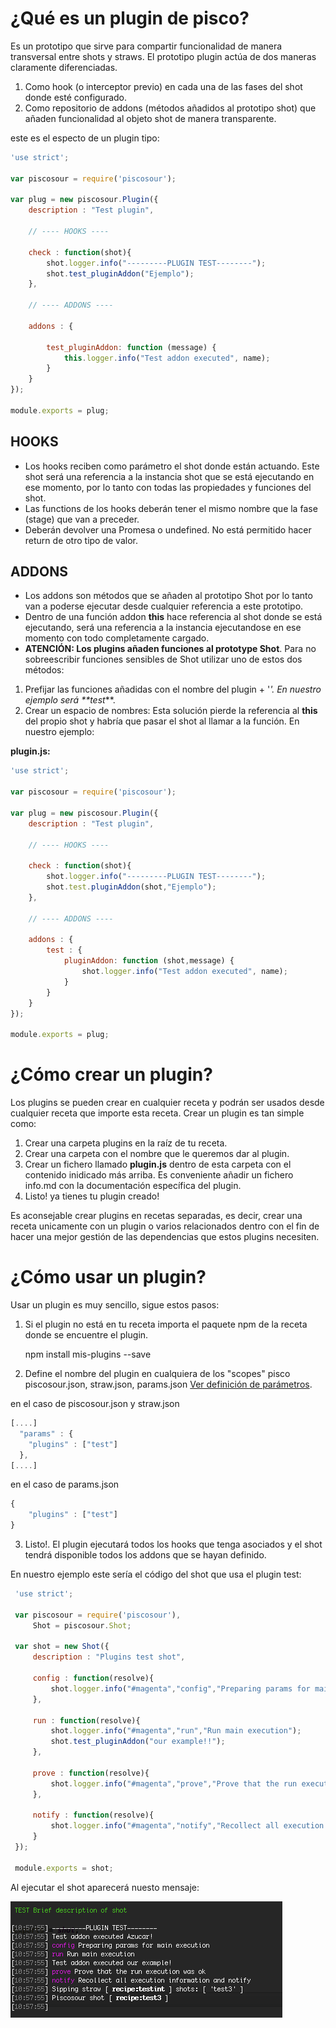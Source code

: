 # ¿Qué es un plugin de pisco?

Es un prototipo que sirve para compartir funcionalidad de manera transversal entre shots y straws. El prototipo plugin actúa de dos maneras claramente diferenciadas.
 
 1. Como hook (o interceptor previo) en cada una de las fases del shot donde esté configurado.
 2. Como repositorio de addons (métodos añadidos al prototipo shot) que añaden funcionalidad al objeto shot de manera transparente.
 
este es el especto de un plugin tipo:

```js
'use strict';

var piscosour = require('piscosour');

var plug = new piscosour.Plugin({
    description : "Test plugin",

    // ---- HOOKS ----

    check : function(shot){
        shot.logger.info("---------PLUGIN TEST--------");
        shot.test_pluginAddon("Ejemplo");
    },
    
    // ---- ADDONS ----

    addons : {

        test_pluginAddon: function (message) {
            this.logger.info("Test addon executed", name);
        }
    }
});

module.exports = plug;
```

## HOOKS
 - Los hooks reciben como parámetro el shot donde están actuando. Este shot será una referencia a la instancia shot que se está ejecutando en ese momento, por lo tanto con todas las propiedades y funciones del shot.
 - Las functions de los hooks deberán tener el mismo nombre que la fase (stage) que van a preceder. 
 - Deberán devolver una Promesa o undefined. No está permitido hacer return de otro tipo de valor.
    
## ADDONS
 - Los addons son métodos que se añaden al prototipo Shot por lo tanto van a poderse ejecutar desde cualquier referencia a este prototipo.
 - Dentro de una función addon **this** hace referencia al shot donde se está ejecutando, será una referencia a la instancia ejecutandose en ese momento con todo completamente cargado.
 - **ATENCIÓN: Los plugins añaden funciones al prototype Shot**. Para no sobreescribir funciones sensibles de Shot utilizar uno de estos dos métodos:
  
  1. Prefijar las funciones añadidas con el nombre del plugin + '_'. En nuestro ejemplo será **test_**.
  2. Crear un espacio de nombres: Esta solución pierde la referencia al **this** del propio shot y habría que pasar el shot al llamar a la función. En nuestro ejemplo:
  
  **plugin.js:**
  
```js
'use strict';

var piscosour = require('piscosour');

var plug = new piscosour.Plugin({
    description : "Test plugin",

    // ---- HOOKS ----

    check : function(shot){
        shot.logger.info("---------PLUGIN TEST--------");
        shot.test.pluginAddon(shot,"Ejemplo");
    },
    
    // ---- ADDONS ----

    addons : {
        test : {
            pluginAddon: function (shot,message) {
                shot.logger.info("Test addon executed", name);
            }
        }
    }
});

module.exports = plug;
```


# ¿Cómo crear un plugin?

Los plugins se pueden crear en cualquier receta y podrán ser usados desde cualquier receta que importe esta receta. Crear un plugin es tan simple como:

1. Crear una carpeta plugins en la raíz de tu receta.
2. Crear una carpeta con el nombre que le queremos dar al plugin.
3. Crear un fichero llamado **plugin.js** dentro de esta carpeta con el contenido inidicado más arriba. Es conveniente añadir un fichero info.md con la documentación específica del plugin. 
4. Listo! ya tienes tu plugin creado!

Es aconsejable crear plugins en recetas separadas, es decir, crear una receta unicamente con un plugin o varios relacionados dentro con el fin de hacer una mejor gestión de las dependencias que estos plugins necesiten.

# ¿Cómo usar un plugin?

Usar un plugin es muy sencillo, sigue estos pasos:

1. Si el plugin no está en tu receta importa el paquete npm de la receta donde se encuentre el plugin.
    
    npm install mis-plugins --save
    
2. Define el nombre del plugin en cualquiera de los "scopes" pisco piscosour.json, straw.json, params.json [Ver definición de parámetros](Load_Parameters.md).

en el caso de piscosour.json y straw.json

```js
[....]
  "params" : {
    "plugins" : ["test"]
  },
[....]
```

en el caso de params.json

```js
{
    "plugins" : ["test"]
}
```

3. Listo!. El plugin ejecutará todos los hooks que tenga asociados y el shot tendrá disponible todos los addons que se hayan definido.
 
 En nuestro ejemplo este sería el código del shot que usa el plugin test:
 
```js
 'use strict';
 
 var piscosour = require('piscosour'),
     Shot = piscosour.Shot;
 
 var shot = new Shot({
     description : "Plugins test shot",

     config : function(resolve){
         shot.logger.info("#magenta","config","Preparing params for main execution");
     },
 
     run : function(resolve){
         shot.logger.info("#magenta","run","Run main execution");
         shot.test_pluginAddon("our example!!");
     },
 
     prove : function(resolve){
         shot.logger.info("#magenta","prove","Prove that the run execution was ok");
     },
 
     notify : function(resolve){
         shot.logger.info("#magenta","notify","Recollect all execution information and notify");
     } 
 });
 
 module.exports = shot;
```

Al ejecutar el shot aparecerá nuesto mensaje:

![First plugin execution](images/plugins1.png)
